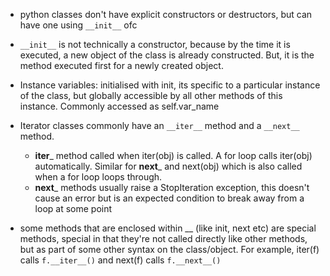 - python classes don't have explicit constructors or destructors, but can have one using ```__init__``` ofc

- ```__init__``` is not technically a constructor, because by the time it is executed, a new object of the class is already constructed. But, it is the method executed first for a newly created object. 

- Instance variables: initialised with init, its specific to a particular instance of the class, but globally accessible by all other methods of this instance. Commonly accessed as self.var_name

- Iterator classes commonly have an ```__iter__``` method and a ```__next__``` method. 
  - __iter___ method called when iter(obj) is called. A for loop calls iter(obj) automatically. Similar for __next___ and next(obj) which is also called when a for loop loops through. 
  - __next___ methods usually raise a StopIteration exception, this doesn't cause an error but is an expected condition to break away from a loop at some point

- some methods that are enclosed within __ (like init, next etc) are special methods, special in that they're not called directly like other methods, but as part of some other syntax on the class/object. For example, iter(f) calls ```f.__iter__()``` and next(f) calls ```f.__next__()```






